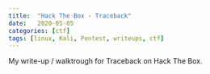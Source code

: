 ```yaml
---
title:  "Hack The Box - Traceback"
date:   2020-05-05
categories: [ctf]
tags: [linux, Kali, Pentest, writeups, ctf]
---
```

My write-up / walktrough for Traceback on Hack The Box.

